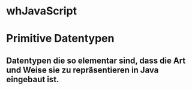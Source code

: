 # whJavaScript
# Primitive Datentypen
## Datentypen die so elementar sind, dass die Art und Weise sie zu repräsentieren in Java eingebaut ist.
## 